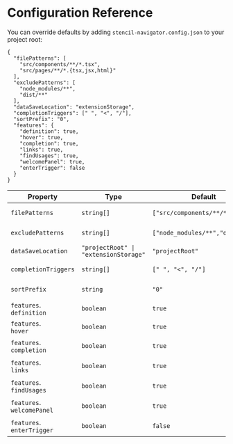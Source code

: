 # Configuration Reference

You can override defaults by adding `stencil-navigator.config.json` to your project root:

```jsonc
{
  "filePatterns": [
    "src/components/**/*.tsx",
    "src/pages/**/*.{tsx,jsx,html}"
  ],
  "excludePatterns": [
    "node_modules/**",
    "dist/**"
  ],
  "dataSaveLocation": "extensionStorage",
  "completionTriggers": [" ", "<", "/"],
  "sortPrefix": "0",
  "features": {
    "definition": true,
    "hover": true,
    "completion": true,
    "links": true,
    "findUsages": true,
    "welcomePanel": true,
    "enterTrigger": false
  }
}
```

| Property                  | Type                               | Default                                  | Description                                                                     |
|---------------------------|------------------------------------|------------------------------------------|---------------------------------------------------------------------------------|
| `filePatterns`            | `string[]`                         | `["src/components/**/*.tsx"]`            | Glob(s) for files to include when scanning.                                     |
| `excludePatterns`         | `string[]`                         | `["node_modules/**","dist/**"]`          | Glob(s) for files to exclude from scanning.                                     |
| `dataSaveLocation`        | `"projectRoot" \| "extensionStorage"` | `"projectRoot"`                          | Where to write `vscode-data.json`.                                              |
| `completionTriggers`      | `string[]`                         | `[" ", "<", "/"]`                        | Characters that trigger attribute completion.                                   |
| `sortPrefix`              | `string`                           | `"0"`                                    | Prefix used to sort tag suggestions before props.                               |
| `features`.<br>`definition` | `boolean`                       | `true`                                   | Enable Go to Definition.                                                        |
| `features`.<br>`hover`      | `boolean`                         | `true`                                   | Enable Hover tooltips.                                                          |
| `features`.<br>`completion` | `boolean`                       | `true`                                   | Enable IntelliSense for tags/props/events/methods/slots.                        |
| `features`.<br>`links`      | `boolean`                         | `true`                                   | Enable clickable Document Links in markup.                                      |
| `features`.<br>`findUsages` | `boolean`                       | `true`                                   | Enable CodeLens “Find Usages” feature.                                          |
| `features`.<br>`welcomePanel` | `boolean`                     | `true`                                   | Show welcome panel on first activation.                                         |
| `features`.<br>`enterTrigger` | `boolean`                      | `false`                                  | Trigger attribute completion when pressing Enter.                               |
